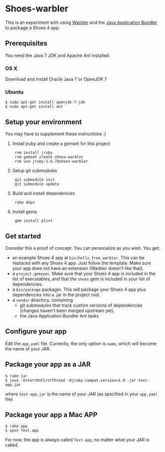 # Shoes-warbler

This is an experiment with using [Warbler](https://github.com/jruby/warbler) and the [Java Application Bundler](http://java.net/projects/appbundler) to package a Shoes 4 app.

## Prerequisites

You need the Java 7 JDK and Apache Ant installed.

### OS X

Download and install Oracle Java 7 or OpenJDK 7

### Ubuntu

    $ sudo apt-get install openjdk-7-jdk
    $ sudo apt-get install ant

## Setup your environment

You may have to supplement these instructions :)

1. Install jruby and create a gemset for this project

        rvm install jruby
        rvm gemset create shoes-warbler
        rvm use jruby-1.6.7@shoes-warbler

2. Setup git submodules

        git submodule init
        git submodule update

3. Build and install dependencies

        rake deps
 
4. Install gems

        gem install plist
## Get started

Consider this a proof of concept. You can personalize as you wish. You get:

- an example Shoes 4 app at `bin/hello_from_warbler`. This can be replaced with any Shoes 4
  app. Just follow the template. Make sure your app does not have an extension (Warbler doesn't like that).
- a `project.gemspec`. Make sure that your Shoes 4 app is included in the list of executables, and that the
  `shoes` gem is included in your list of dependencies.
- a `bin/package` packager. This will package your Shoes 4 app plus dependencies into a .jar in the project root.
- a `vendor` directory, containing
    - git submodules that track custom versions of dependencies (changes haven't been merged upstream yet).
    - the Java Application Bundler Ant tasks



## Configure your app

Edit the `app.yaml` file. Currently, the only option is `name`, which will become the name of your JAR.

## Package your app as a JAR

    $ rake jar
    $ java -XstartOnFirstThread -Djruby.compat.version=1.9 -jar test-app.jar

where `test-app.jar` is the name of your JAR (as specified in your `app.yaml` file)

## Package your app a Mac APP

    $ rake app
    $ open Test.app

For now, the app is always called `Test.app`, no matter what your JAR is called. 

